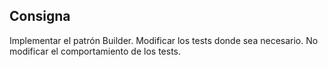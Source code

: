 ## Consigna

Implementar el patrón Builder. Modificar los tests donde sea necesario. No modificar el comportamiento de los tests.
